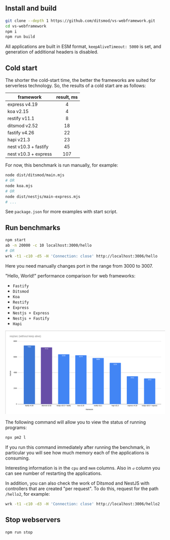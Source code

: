 ## Install and build

```bash
git clone --depth 1 https://github.com/ditsmod/vs-webframework.git
cd vs-webframework
npm i
npm run build
```

All applications are built in ESM format, `keepAliveTimeout: 5000` is set, and generation of additional headers is disabled.

## Cold start

The shorter the cold-start time, the better the frameworks are suited for serverless technology. So, the results of a cold start are as follows:

| framework            | result, ms    |
|----------------------|:-------------:|
| express v4.19        |  4            |
| koa v2.15            |  4            |
| restify v11.1        |  8            |
| ditsmod v2.52        |  18           |
| fastify v4.26        |  22           |
| hapi v21.3           |  23           |
| nest v10.3 + fastify |  45           |
| nest v10.3 + express |  107          |

For now, this benchmark is run manually, for example:

```bash
node dist/ditsmod/main.mjs
# OR
node koa.mjs
# OR
node dist/nestjs/main-express.mjs
# ...
```

See `package.json` for more examples with start script.

## Run benchmarks

```bash
npm start
ab -n 20000 -c 10 localhost:3000/hello
# OR
wrk -t1 -c10 -d5 -H 'Connection: close' http://localhost:3006/hello
```

Here you need manually changes port in the range from 3000 to 3007.

"Hello, World!" performance comparison for web frameworks:

- `Fastify`
- `Ditsmod`
- `Koa`
- `Restify`
- `Express`
- `Nestjs + Express`
- `Nestjs + Fastify`
- `Hapi`

![req-per-sec-frameworks1.png](req-per-sec-frameworks3.png)

The following command will allow you to view the status of running programs:

```bash
npx pm2 l
```

If you run this command immediately after running the benchmark, in particular you will see how much memory each of the applications is consuming.

Interesting information is in the `cpu` and `mem` columns. Also in `↺` column you can see number of restarting the applications.

In addition, you can also check the work of Ditsmod and NestJS with controllers that are created "per request". To do this, request for the path `/hello2`, for example:

```bash
wrk -t1 -c10 -d3 -H 'Connection: close' http://localhost:3006/hello2
```

## Stop webservers

```bash
npm run stop
```
